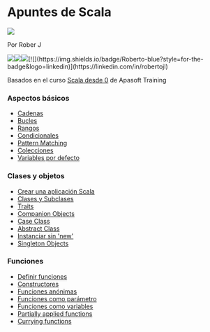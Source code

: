 # Apuntes de Scala
<img src="https://i.imgur.com/MJ01TFqh.jpg">

Por Rober J

[![](https://img.shields.io/badge/Portfolio-black?style=for-the-badge&logo=github)](https://roberer.github.io)[![](https://img.shields.io/badge/Portfolio?style=for-the-badge&logo=github)](https://roberer.github.io)[![](https://img.shields.io/badge/@roberer_-white?style=for-the-badge&labelColor=blue&logo=Twitter&logoColor=white)](https://twitter.com/roberer_)[![](https://img.shields.io/badge/Roberto-blue?style=for-the-badge&logo=linkedin)](https://linkedin.com/in/robertojl)

Basados en el curso <a href="https://www.udemy.com/course/scala-desde-cero/">Scala desde 0</a> de Apasoft Training<br> 

### Aspectos básicos
* <a href="https://github.com/roberer/Scala-Apuntes/blob/main/scala-core/cadenas.scala">Cadenas</a>
* <a href="https://github.com/roberer/Scala-Apuntes/blob/main/scala-core/bucles.scala">Bucles</a>
* <a href="https://github.com/roberer/Scala-Apuntes/blob/main/scala-core/rangos.scala">Rangos</a>
* <a href="https://github.com/roberer/Scala-Apuntes/blob/main/scala-core/condicionales.scala">Condicionales</a>
* <a href="https://github.com/roberer/Scala-Apuntes/blob/main/scala-core/pattern-matching.scala">Pattern Matching</a>
* <a href="https://github.com/roberer/Scala-Apuntes/blob/main/scala-core/colecciones.scala">Colecciones</a>
* <a href="https://github.com/roberer/Scala-Apuntes/blob/main/scala-core/variables-por-defecto.scala">Variables por defecto</a>

### Clases y objetos
* <a href="https://github.com/roberer/Scala-Apuntes/blob/main/scala-core/crear-aplicacion-sbt.scala">Crear una aplicación Scala</a>
* <a href="https://github.com/roberer/Scala-Apuntes/blob/main/scala-core/clases-subclases.scala">Clases y Subclases</a>
* <a href="https://github.com/roberer/Scala-Apuntes/blob/main/scala-core/traits.scala">Traits</a>
* <a href="https://github.com/roberer/Scala-Apuntes/blob/main/scala-core/companion-objects.scala">Companion Objects</a>
* <a href="https://github.com/roberer/Scala-Apuntes/blob/main/scala-core/case-class.scala">Case Class</a>
* <a href="https://github.com/roberer/Scala-Apuntes/blob/main/scala-core/abstract-class.scala">Abstract Class</a>
* <a href="https://github.com/roberer/Scala-Apuntes/blob/main/scala-core/instancia-sin-new.scala">Instanciar sin 'new'</a>
* <a href="https://github.com/roberer/Scala-Apuntes/blob/main/scala-core/singleton-objects.scala">Singleton Objects</a>

### Funciones
* <a href="https://github.com/roberer/Scala-Apuntes/blob/main/scala-core/definir-funciones.scala">Definir funciones</a>
* <a href="https://github.com/roberer/Scala-Apuntes/blob/main/scala-core/constructores.scala">Constructores</a>
* <a href="https://github.com/roberer/Scala-Apuntes/blob/main/scala-core/funciones-anonimas.scala">Funciones anónimas</a>
* <a href="https://github.com/roberer/Scala-Apuntes/blob/main/scala-core/funciones-como-parametro.scala">Funciones como parámetro</a>
* <a href="https://github.com/roberer/Scala-Apuntes/blob/main/scala-core/funciones-como-variables.scala">Funciones como variables</a>
* <a href="https://github.com/roberer/Scala-Apuntes/blob/main/scala-core/partially-applied-functions.scala">Partially applied functions</a>
* <a href="https://github.com/roberer/Scala-Apuntes/blob/main/scala-core/currying-functions.scala">Currying functions</a>
